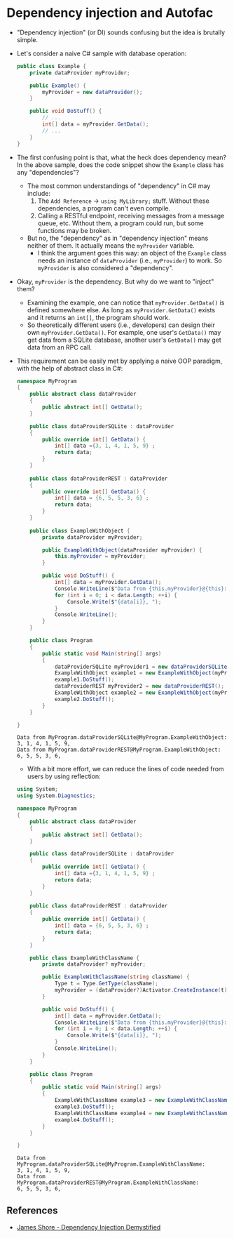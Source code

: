 # Dependency injection and Autofac

* "Dependency injection" (or DI) sounds confusing but the idea is brutally
simple.

* Let's consider a naive C# sample with database operation:
    ```C#
    public class Example {
        private dataProvider myProvider;

        public Example() {
            myProvider = new dataProvider();
        }

        public void DoStuff() {
            // ...
            int[] data = myProvider.GetData();
            // ...
        }
    } 
    ```

* The first confusing point is that, what the heck does dependency mean? In
the above sample, does the code snippet show the `Example` class has any
"dependencies"?
    * The most common understandings of "dependency" in C# may include:
        1. The `Add Reference` -> `using MyLibrary;` stuff. Without these
        dependencies, a program can't even compile.
        2. Calling a RESTful endpoint, receiving messages from a message queue,
        etc. Without them, a program could run, but some functions may be broken.
    * But no, the "dependency" as in "dependency injection" means neither of
    them. It actually means the `myProvider` variable.
        * I think the argument goes this way: an object of the `Example` class
        needs an instance of `dataProvider` (i.e., `myProvider`) to work. So
        `myProvider` is also considered a "dependency".

* Okay, `myProvider` is the dependency. But why do we want to "inject" them?
    * Examining the example, one can notice that `myProvider.GetData()` is
    defined somewhere else. As long as `myProvider.GetData()` exists and it 
    returns an `int[]`, the program should work.
    * So theoretically different users (i.e., developers) can design their own
    `myProvider.GetData()`. For example, one user's `GetData()` may get data
    from a SQLite database, another user's `GetData()` may get data from an 
    RPC call.

* This requirement can be easily met by applying a naive OOP paradigm, with the
help of abstract class in C#:

    ```C#
    namespace MyProgram
    {
        public abstract class dataProvider
        {
            public abstract int[] GetData();
        }

        public class dataProviderSQLite : dataProvider
        {
            public override int[] GetData() {
                int[] data ={3, 1, 4, 1, 5, 9} ;
                return data;
            }
        }
        
        public class dataProviderREST : dataProvider
        {
            public override int[] GetData() {
                int[] data = {6, 5, 5, 3, 6} ;
                return data;
            }
        }
        
        public class ExampleWithObject {
            private dataProvider myProvider;

            public ExampleWithObject(dataProvider myProvider) {
                this.myProvider = myProvider;
            }

            public void DoStuff() {
                int[] data = myProvider.GetData();
                Console.WriteLine($"Data from {this.myProvider}@{this}:");
                for (int i = 0; i < data.Length; ++i) {
                    Console.Write($"{data[i]}, ");
                }
                Console.WriteLine();
            }
        }

        public class Program
        {
            public static void Main(string[] args)
            {
                dataProviderSQLite myProvider1 = new dataProviderSQLite();
                ExampleWithObject example1 = new ExampleWithObject(myProvider1);
                example1.DoStuff();
                dataProviderREST myProvider2 = new dataProviderREST();
                ExampleWithObject example2 = new ExampleWithObject(myProvider2);
                example2.DoStuff();
            }
        }

    }
    ```
    ```
    Data from MyProgram.dataProviderSQLite@MyProgram.ExampleWithObject:
    3, 1, 4, 1, 5, 9, 
    Data from MyProgram.dataProviderREST@MyProgram.ExampleWithObject:
    6, 5, 5, 3, 6, 
    ```

    * With a bit more effort, we can reduce the lines of code needed from users
    by using reflection:

    ```C#
    using System;
    using System.Diagnostics;

    namespace MyProgram
    {
        public abstract class dataProvider
        {
            public abstract int[] GetData();
        }

        public class dataProviderSQLite : dataProvider
        {
            public override int[] GetData() {
                int[] data ={3, 1, 4, 1, 5, 9} ;
                return data;
            }
        }
        
        public class dataProviderREST : dataProvider
        {
            public override int[] GetData() {
                int[] data = {6, 5, 5, 3, 6} ;
                return data;
            }
        }

        public class ExampleWithClassName {
            private dataProvider? myProvider;

            public ExampleWithClassName(string className) {
                Type t = Type.GetType(className); 
                myProvider = (dataProvider?)Activator.CreateInstance(t);
            }

            public void DoStuff() {
                int[] data = myProvider.GetData();
                Console.WriteLine($"Data from {this.myProvider}@{this}:");
                for (int i = 0; i < data.Length; ++i) {
                    Console.Write($"{data[i]}, ");
                }
                Console.WriteLine();
            }
        }

        public class Program
        {
            public static void Main(string[] args)
            {
                ExampleWithClassName example3 = new ExampleWithClassName("MyProgram.dataProviderSQLite");
                example3.DoStuff();
                ExampleWithClassName example4 = new ExampleWithClassName("MyProgram.dataProviderREST");
                example4.DoStuff();
            }
        }

    }
    ```
    ```
    Data from MyProgram.dataProviderSQLite@MyProgram.ExampleWithClassName:
    3, 1, 4, 1, 5, 9,
    Data from MyProgram.dataProviderREST@MyProgram.ExampleWithClassName:
    6, 5, 5, 3, 6, 
    ```

## References

* [James Shore - Dependency Injection Demystified](https://www.jamesshore.com/v2/blog/2006/dependency-injection-demystified)